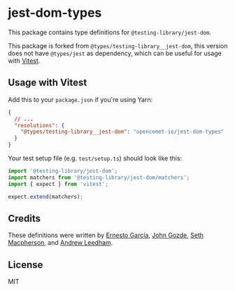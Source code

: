 # jest-dom-types

This package contains type definitions for `@testing-library/jest-dom`.

This package is forked from `@types/testing-library__jest-dom`,
this version does not have `@types/jest` as dependency,
which can be useful for usage with [Vitest](https://github.com/vitest-dev/vitest).

## Usage with Vitest

Add this to your `package.json` if you're using Yarn:

```json
{
  // ...
  "resolutions": {
    "@types/testing-library__jest-dom": "opencomet-io/jest-dom-types"
  }
}
```

Your test setup file (e.g. `test/setup.ts`) should look like this:

```ts
import '@testing-library/jest-dom';
import matchers from '@testing-library/jest-dom/matchers';
import { expect } from 'vitest';

expect.extend(matchers);
```

## Credits

These definitions were written by [Ernesto García](https://github.com/gnapse), [John Gozde](https://github.com/jgoz), [Seth Macpherson](https://github.com/smacpherson64), and [Andrew Leedham](https://github.com/AndrewLeedham).

## License

MIT
